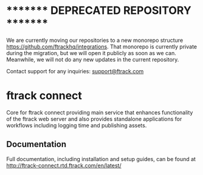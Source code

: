 
# ******* DEPRECATED REPOSITORY *******
We are currently moving our repositories to a new monorepo structure <https://github.com/ftrackhq/integrations>. 
That monorepo is currently private during the migration, but we will open it
publicly as soon as we can.
Meanwhile, we will not do any new updates in the current repository.

Contact support for any inquiries: [support@ftrack.com](mailto:support@ftrack.com)

# ftrack connect

Core for ftrack connect providing main service that enhances
functionality of the ftrack web server and also provides standalone
applications for workflows including logging time and publishing assets.

## Documentation

Full documentation, including installation and setup guides, can be
found at <http://ftrack-connect.rtd.ftrack.com/en/latest/>
